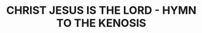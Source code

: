 ---
capo: 0
id: 0
lang: en-us
page: '63'
step: pre
subtitle: ''
tags: []
title: CHRIST JESUS IS THE LORD - HYMN TO THE KENOSIS
---